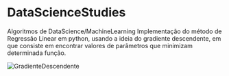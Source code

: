 # DataScienceStudies
Algoritmos de DataScience/MachineLearning
Implementação do método de Regressão Linear em python, usando a ideia do gradiente descendente, em que consiste em encontrar valores de parâmetros que minimizam determinada função.

![GradienteDescendente](https://user-images.githubusercontent.com/130702330/232258727-f716e916-b2f6-46ad-b59a-d8ae4727736e.jpg)
